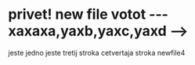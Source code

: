 # privet! new file votot --- xaxaxa,yaxb,yaxc,yaxd -->

jeste jedno
jeste tretij stroka
cetvertaja stroka newfile4
